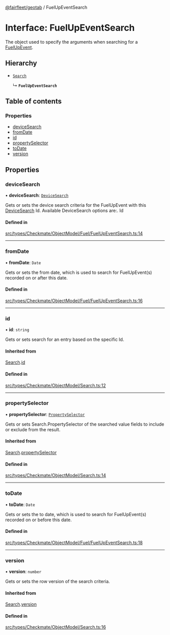[@fairfleet/geotab](../README.md) / FuelUpEventSearch

# Interface: FuelUpEventSearch

The object used to specify the arguments when searching for a [FuelUpEvent](FuelUpEvent.md).

## Hierarchy

- [`Search`](Search.md)

  ↳ **`FuelUpEventSearch`**

## Table of contents

### Properties

- [deviceSearch](FuelUpEventSearch.md#devicesearch)
- [fromDate](FuelUpEventSearch.md#fromdate)
- [id](FuelUpEventSearch.md#id)
- [propertySelector](FuelUpEventSearch.md#propertyselector)
- [toDate](FuelUpEventSearch.md#todate)
- [version](FuelUpEventSearch.md#version)

## Properties

### deviceSearch

• **deviceSearch**: [`DeviceSearch`](DeviceSearch.md)

Gets or sets the device search criteria for the FuelUpEvent with this [DeviceSearch](DeviceSearch.md) Id. Available DeviceSearch options are:.
 <list><item><description>Id</description></item></list>

#### Defined in

[src/types/Checkmate/ObjectModel/Fuel/FuelUpEventSearch.ts:14](https://github.com/fairfleet/geotab/blob/d57d931/src/types/Checkmate/ObjectModel/Fuel/FuelUpEventSearch.ts#L14)

___

### fromDate

• **fromDate**: `Date`

Gets or sets the from date, which is used to search for FuelUpEvent(s) recorded on or after this date.

#### Defined in

[src/types/Checkmate/ObjectModel/Fuel/FuelUpEventSearch.ts:16](https://github.com/fairfleet/geotab/blob/d57d931/src/types/Checkmate/ObjectModel/Fuel/FuelUpEventSearch.ts#L16)

___

### id

• **id**: `string`

Gets or sets search for an entry based on the specific Id.

#### Inherited from

[Search](Search.md).[id](Search.md#id)

#### Defined in

[src/types/Checkmate/ObjectModel/Search.ts:12](https://github.com/fairfleet/geotab/blob/d57d931/src/types/Checkmate/ObjectModel/Search.ts#L12)

___

### propertySelector

• **propertySelector**: [`PropertySelector`](PropertySelector.md)

Gets or sets Search.PropertySelector of the searched value fields to include or exclude from the result.

#### Inherited from

[Search](Search.md).[propertySelector](Search.md#propertyselector)

#### Defined in

[src/types/Checkmate/ObjectModel/Search.ts:14](https://github.com/fairfleet/geotab/blob/d57d931/src/types/Checkmate/ObjectModel/Search.ts#L14)

___

### toDate

• **toDate**: `Date`

Gets or sets the to date, which is used to search for FuelUpEvent(s) recorded on or before this date.

#### Defined in

[src/types/Checkmate/ObjectModel/Fuel/FuelUpEventSearch.ts:18](https://github.com/fairfleet/geotab/blob/d57d931/src/types/Checkmate/ObjectModel/Fuel/FuelUpEventSearch.ts#L18)

___

### version

• **version**: `number`

Gets or sets the row version of the search criteria.

#### Inherited from

[Search](Search.md).[version](Search.md#version)

#### Defined in

[src/types/Checkmate/ObjectModel/Search.ts:16](https://github.com/fairfleet/geotab/blob/d57d931/src/types/Checkmate/ObjectModel/Search.ts#L16)
